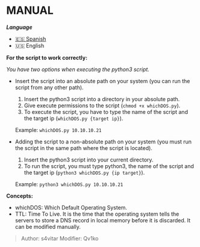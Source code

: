 # MANUAL

***Language***
- [🇪🇸 Spanish](./README-es.md)
- 🇺🇸 English

__For the script to work correctly:__

  *You have two options when executing the python3 script.*

* Insert the script into an absolute path on your system (you can run the script from any other path).

  1. Insert the python3 script into a directory in your absolute path.
  2. Give execute permissions to the script (`chmod +x whichDOS.py`).
  3. To execute the script, you have to type the name of the script and the target ip (`whichDOS.py {target ip}`).

  Example: `whichDOS.py 10.10.10.21`

* Adding the script to a non-absolute path on your system (you must run the script in the same path where the script is located).

    1. Insert the python3 script into your current directory.
    2. To run the script, you must type python3, the name of the script and the target ip (`python3 whichDOS.py {ip target}`).

  Example: `python3 whichDOS.py 10.10.10.21`
 
 __Concepts:__
 
 * whichDOS: Which Default Operating System.
 * TTL: Time To Live. It is the time that the operating system tells the servers to store a DNS record in local memory before it is discarded. It can be modified manually.

> Author: s4vitar
> Modifier: Qv1ko

